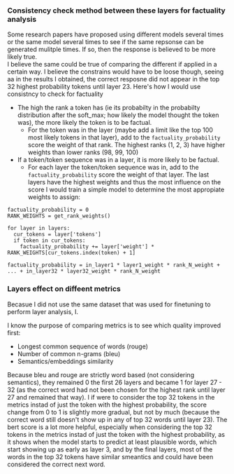 ### Consistency check method between these layers for factuality analysis
Some research papers have proposed using different models several times or the same model several times to see if the same repsonse can be generated mulitple times. If so, then the response is believed to be more likely true.    
I believe the same could be true of comparing the different if applied in a certain way. I believe the constrains would have to be loose though, seeing aa in the results I obtained, the correct resposne did not appear 
in the top 32 highest probability tokens until layer 23. Here's how I would use consistncy to check for factuality
 - The high the rank a token has (ie its probabilty in the probabilty distribution after the soft_max; how likely the model thought the token was), the more likely the token is to be factual.
    - For the token was in the layer (maybe add a limit like the top 100 most likely tokens in that layer), add to the `factuality_probability` score the weight of that rank. The highest ranks (1, 2, 3) have higher weights than lower ranks (98, 99, 100) 
 - If a token/token sequence was in a layer, it is more likely to be factual.
    - For each layer the token/token sequence was in, add to the `factuality_probability` score the weight of that layer. The last layers have the highest weights and thus the most influence on the score
I would train a simple model to determine the most appropiate weights to assign:

```
factuality_probability = 0
RANK_WEIGHTS = get_rank_weights()

for layer in layers:
  cur_tokens = layer['tokens'] 
  if token in cur_tokens:
    factuality_probability += layer['weight'] * RANK_WEIGHTS[cur_tokens.index(token) + 1]
```

`factuality_probability = in_layer1 * layer1_weight * rank_N_weight + ... + in_layer32 * layer32_weight * rank_N_weight`

### Layers effect on diffeent metrics
Becasue I did not use the same dataset that was used for finetuning to perform layer analysis, I.

I know the purpose of comparing metrics is to see which quality improved first: 
 - Longest common sequence of words (rouge)
 - Number of common n-grams (bleu)
 - Semantics/embeddings similarity

Because bleu and rouge are strictly word based (not considering semantics), 
they remained 0 the first 26 layers and became 1 for layer 27 - 32 (as the correct word had not been chosen for the highest rank until layer 27 and remained that way).
I if were to consider the top 32 tokens in the metrics instad of just the token with the highest probability, 
the score change from 0 to 1 is slightly more gradual, but not by much (because the correct word still doesn't show up in any of top 32 words until layer 23).
The bert score is a lot more helpful, especially when considering the top 32 tokens in the metrics instad of just the token with the highest probability, as it shows when the model starts to predict at least plausible words, 
which start showing up as early as layer 3, and by the final layers, most of the words in the top 32 tokens have similar smeantics and could have been considered the correct next word.
